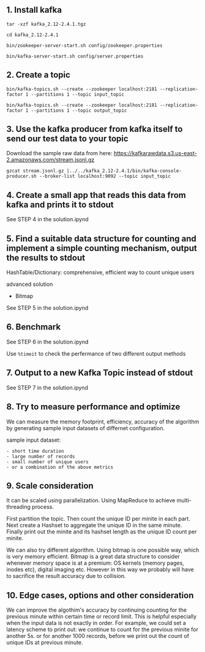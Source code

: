 ## 1. Install kafka

`tar -xzf kafka_2.12-2.4.1.tgz`

`cd kafka_2.12-2.4.1`

`bin/zookeeper-server-start.sh config/zookeeper.properties`

`bin/kafka-server-start.sh config/server.properties`

## 2. Create a topic

`bin/kafka-topics.sh --create --zookeeper localhost:2181 --replication-factor 1 --partitions 1 --topic input_topic`

`bin/kafka-topics.sh --create --zookeeper localhost:2181 --replication-factor 1 --partitions 1 --topic output_topic`

## 3. Use the kafka producer from kafka itself to send our test data to your topic

Download the sample raw data from here: https://kafkarawdata.s3.us-east-2.amazonaws.com/stream.jsonl.gz

`gzcat stream.jsonl.gz |../../kafka_2.12-2.4.1/bin/kafka-console-producer.sh --broker-list localhost:9092 --topic input_topic`

## 4. Create a small app that reads this data from kafka and prints it to stdout

See STEP 4 in the solution.ipynd

## 5. Find a suitable data structure for counting and implement a simple counting mechanism, output the results to stdout

HashTable/Dictionary: comprehensive, efficient way to count unique users

advanced solution

- Bitmap

See STEP 5 in the solution.ipynd

## 6. Benchmark

See STEP 6 in the solution.ipynd

Use `%timeit` to check the perfermance of two different output methods

## 7. Output to a new Kafka Topic instead of stdout

See STEP 7 in the solution.ipynd

## 8. Try to measure performance and optimize
We can measure the memory footprint, efficiency, accuracy of the algorithm by generating sample input datasets of differnet configuration.

sample input dataset:

	- short time duration
	- large number of records
	- small number of unique users
	- or a combination of the above metrics

## 9. Scale consideration

It can be scaled using parallelization. Using MapReduce to achieve multi-threading process. 

First partition the topic. Then count the unique ID per minite in each part. Next create a Hashset to aggregate the unique ID in the same minute. Finally print out the minite and its hashset length as the unique ID count per minite.

We can also try different algorithm. Using bitmap is one possible way, which is very memory efficient. Bitmap is a great data structure to consider whenever memory space is at a premium: OS kernels (memory pages, inodes etc), digital imaging etc. However in this way we probably will have to sacrifice the result accuracy due to collision.

## 10. Edge cases, options and other consideration

We can improve the algothim's accuracy by continuing counting for the previous minute within certain time or record limit. This is helpful especially when the input data is not exactly in order. For example, we could set a latency scheme to print out: we continue to count for the previous minite for another 5s. or for another 1000 records, before we print out the count of unique IDs at previous minute. 


